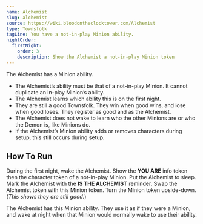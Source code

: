 ```yaml
---
name: Alchemist
slug: alchemist
source: https://wiki.bloodontheclocktower.com/Alchemist
type: Townsfolk
tagLine: You have a not-in-play Minion ability.
nightOrder:
  firstNight:
    order: 3
    description: Show the Alchemist a not-in-play Minion token
---
```


The Alchemist has a Minion ability.

- The Alchemist’s ability must be that of a not-in-play Minion. It
  cannot duplicate an in-play Minion’s ability.
- The Alchemist learns which ability this is on the first night.
- They are still a good Townsfolk. They win when good wins, and lose
  when good loses. They register as good and as the Alchemist.
- The Alchemist does not wake to learn who the other Minions are or who
  the Demon is, like Minions do.
- If the Alchemist’s Minion ability adds or removes characters during
  setup, this still occurs during setup.

## How To Run

During the first night, wake the Alchemist. Show the **YOU ARE** info
token then the character token of a not-in-play Minion. Put the
Alchemist to sleep. Mark the Alchemist with the **IS THE ALCHEMIST**
reminder. Swap the Alchemist token with this Minion token. Turn the
Minion token upside-down. (_This shows they are still good._)

The Alchemist has this Minion ability. They use it as if they were a
Minion, and wake at night when that Minion would normally wake to use
their ability.

